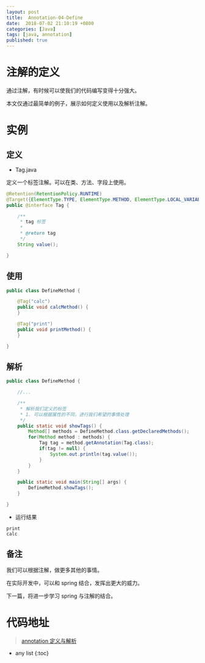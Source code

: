```yaml
---
layout: post
title:  Annotation-04-Define
date:  2018-07-02 21:10:19 +0800
categories: [Java]
tags: [java, annotation]
published: true
---
```


# 注解的定义

通过注解，有时候可以使我们的代码编写变得十分强大。

本文仅通过最简单的例子，展示如何定义使用以及解析注解。

# 实例

## 定义

- Tag.java

定义一个标签注解。可以在类、方法、字段上使用。

```java
@Retention(RetentionPolicy.RUNTIME)
@Target({ElementType.TYPE, ElementType.METHOD, ElementType.LOCAL_VARIABLE})
public @interface Tag {

    /**
     * tag 标签
     *
     * @return tag
     */
    String value();

}
```

## 使用

```java
public class DefineMethod {

    @Tag("calc")
    public void calcMethod() {
    }

    @Tag("print")
    public void printMethod() {
    }

}
```

## 解析

```java
public class DefineMethod {

    //...

    /**
     * 解析我们定义的标签
     * 1. 可以根据属性的不同，进行我们希望的事情处理
     */
    public static void showTags() {
        Method[] methods = DefineMethod.class.getDeclaredMethods();
        for(Method method : methods) {
            Tag tag = method.getAnnotation(Tag.class);
            if(tag != null) {
                System.out.println(tag.value());
            }
        }
    }

    public static void main(String[] args) {
        DefineMethod.showTags();
    }

}
```

- 运行结果

```
print
calc
```

## 备注

我们可以根据注解，做更多其他的事情。

在实际开发中，可以和 spring 结合，发挥出更大的威力。

下一篇，将进一步学习 spring 与注解的结合。

# 代码地址

> [annotation 定义与解析](https://github.com/houbb/jdk/tree/master/jdk-annotation/src/main/java/com/ryo/jdk/annotation/define)


* any list
{:toc}